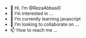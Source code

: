 - 👋 Hi, I’m @RezaAbbasi0
- 👀 I’m interested in ...
- 🌱 I’m currently learning javascript 
- 💞️ I’m looking to collaborate on ...
- 📫 How to reach me ...

<!---
RezaAbbasi0/RezaAbbasi0 is a ✨ special ✨ repository because its `README.md` (this file) appears on your GitHub profile.
You can click the Preview link to take a look at your changes.
--->
